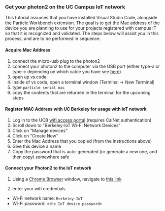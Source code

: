 ### Get your photon2 on the UC Campus IoT network

This tutorial assumes that you have installed Visual Studio Code, alongside the Particle Workbench extension.
The goal is to get the Mac address of the device you are planning to use for your projects registered with campus IT so that it is recognized and validated.  The steps below will assist you in this process, and are to be performed in sequence.

#### Acquire Mac Address

1. connect the micro-usb plug to the photon2 
1. connect your photon2 to the computer via the USB port (either type-a or type-c depending on which cable you have see [here](https://www.viewsonic.com/library/tech/usb-c-usb-b-and-usb-a-whats-the-difference/))
1. open up vs code
1. inside of vs code, open a terminal window (Terminal -> New Terminal)
1. type `particle serial mac`
1. copy the contents that are returned in the terminal for the upcoming steps 

#### Register MAC Address with UC Berkeley for usage with IoT network

1. Log in to the UCB [wifi access portal](https://portal.berkeley.edu/people/wifi_access) (requires CalNet authentication)
1. Scroll down to "Berkeley-IoT Wi-Fi Network Devices" 
1. Click on "Manage devices"
1. Click on "Create New"
1. Enter the Mac Address that you copied (from the instructions above)
1. Give this device a name
1. Copy the password that is auto-generated (or generate a new one, and then copy) somewhere safe

#### Connect your Photon2 to the IoT network

1. Using a [Chrome Browser](https://www.google.com/chrome) window, navigate to [this link](https://docs.particle.io/tools/developer-tools/configure-wi-fi/)

1. enter your wifi credentials
  - Wi-Fi network name: `Berkeley-IoT`
  - Wi-Fi password: `<the IoT device password>`
